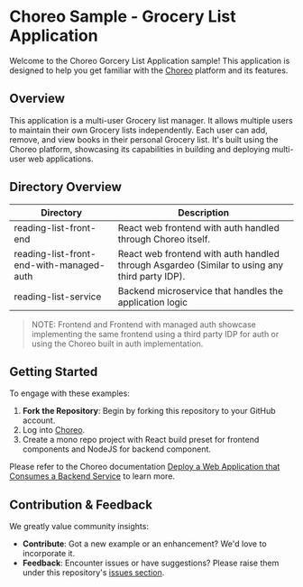 # Choreo Sample - Grocery List Application

Welcome to the Choreo Gorcery List Application sample! This application is designed to help you get familiar with the [Choreo](https://console.choreo.dev/) platform and its features.

## Overview

This application is a multi-user Grocery list manager. It allows multiple users to maintain their own Grocery lists independently. Each user can add, remove, and view books in their personal Grocery list. It's built using the Choreo platform, showcasing its capabilities in building and deploying multi-user web applications.

## Directory Overview

| Directory               | Description                                                                                                                                                  |
| ---------------------- | ------------------------------------------------------------------------------------------------------------------------------------------------------------ |
|reading-list-front-end|React web frontend with auth handled through Choreo itself.|
|reading-list-front-end-with-managed-auth|React web frontend with auth handled through Asgardeo (Similar to using any third party IDP).
|reading-list-service|Backend microservice that handles the application logic|

> NOTE: Frontend and Frontend with managed auth showcase implementing the same frontend using a third party IDP for auth or using the Choreo built in auth implementation.

## Getting Started

To engage with these examples:

1. **Fork the Repository**: Begin by forking this repository to your GitHub account.
2. Log into [Choreo](https://console.choreo.dev/).
3. Create a mono repo project with React build preset for frontend components and NodeJS for backend component.

Please refer to the Choreo documentation [Deploy a Web Application that Consumes a Backend Service](https://wso2.com/choreo/docs/quick-start-guides/deploy-a-web-application-that-consumes-a-backend-service/) to learn more.

## Contribution & Feedback

We greatly value community insights:

- **Contribute**: Got a new example or an enhancement? We'd love to incorporate it.
- **Feedback**: Encounter issues or have suggestions? Please raise them under this repository's [issues section](https://github.com/wso2/choreo-sample-book-list-app/issues).
